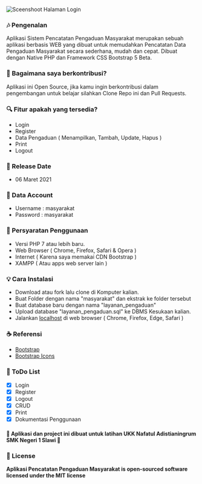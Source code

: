 

![Sceenshoot Halaman Login](https://github.com/andikatuluspangestu/UKK2021/blob/main/Screenshoot/Login.png)

### 🎶 Pengenalan
Aplikasi Sistem Pencatatan Pengaduan Masyarakat merupakan sebuah aplikasi berbasis WEB yang dibuat untuk memudahkan Pencatatan Data Pengaduan Masyarakat secara sederhana, mudah dan cepat. 
Dibuat dengan Native PHP dan Framework CSS Bootstrap 5 Beta.
	
### 🤝 Bagaimana saya berkontribusi?
Aplikasi ini Open Source, jika kamu ingin berkontribusi dalam pengembangan untuk belajar silahkan Clone Repo ini dan Pull Requests.
	
### 🔍 Fitur apakah yang tersedia?
* Login
* Register
* Data Pengaduan ( Menampilkan, Tambah, Update, Hapus )
* Print
* Logout

### 📆 Release Date
* 06 Maret 2021

### 👥 Data Account
* Username : masyarakat
* Password : masyarakat

### 📝 Persyaratan Penggunaan
* Versi PHP 7 atau lebih baru.
* Web Browser ( Chrome, Firefox, Safari & Opera )
* Internet ( Karena saya memakai CDN Bootstrap )
* XAMPP ( Atau apps web server lain )

### 💡 Cara Instalasi 
* Download atau fork lalu clone di Komputer kalian.
* Buat Folder dengan nama "masyarakat" dan ekstrak ke folder tersebut
* Buat database baru dengan nama "layanan_pengaduan"
* Upload database "layanan_pengaduan.sql" ke DBMS Kesukaan kalian.
* Jalankan [localhost](http://localhost/masyarakat) di web browser ( Chrome, Firefox, Edge, Safari )

### ☕ Referensi
* [Bootstrap](https://getbootstrap.com)
* [Bootstrap Icons](https://icons.getbootstrap.com)

### 📜 ToDo List
- [x] Login
- [x] Register
- [x] Logout
- [x] CRUD
- [x] Print
- [x] Dokumentasi Penggunaan

#### 💖 Aplikasi dan project ini dibuat untuk latihan UKK Nafatul Adistianingrum SMK Negeri 1 Slawi 💖

### 📜 License 
**Aplikasi Pencatatan Pengaduan Masyarakat is open-sourced software licensed under the MIT license**
